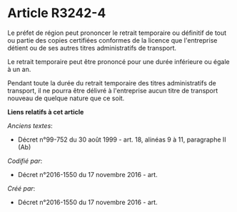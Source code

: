 # Article R3242-4

Le préfet de région peut prononcer le retrait temporaire ou définitif de tout ou partie des copies certifiées conformes de la
licence que l'entreprise détient ou de ses autres titres administratifs de transport.

Le retrait temporaire peut être prononcé pour une durée inférieure ou égale à un an.

Pendant toute la durée du retrait temporaire des titres administratifs de transport, il ne pourra être délivré à l'entreprise
aucun titre de transport nouveau de quelque nature que ce soit.

**Liens relatifs à cet article**

_Anciens textes_:

  - Décret n°99-752 du 30 août 1999 - art. 18, alinéas 9 à 11, paragraphe II  (Ab)

_Codifié par_:

  - Décret n°2016-1550 du 17 novembre 2016 - art.

_Créé par_:

  - Décret n°2016-1550 du 17 novembre 2016 - art.
